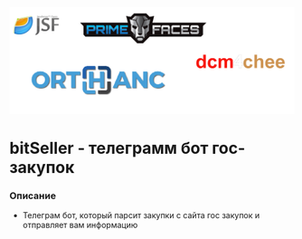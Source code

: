 ![](https://github.com/id-05/bitServer/blob/master/images/logo.png)


# bitSeller - телеграмм бот гос-закупок

### Описание

- Телеграм бот, который парсит закупки с сайта гос закупок и отправляет вам информацию
	


